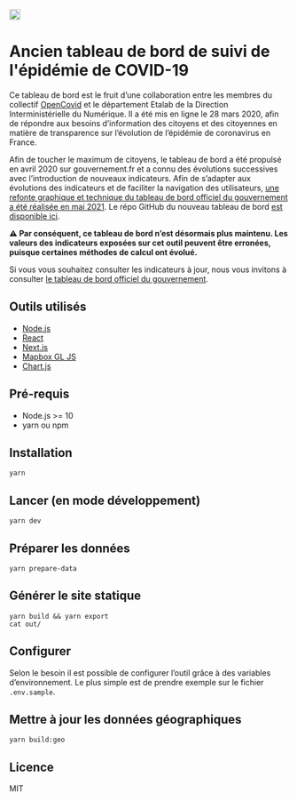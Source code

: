 

<a href="https://datalab.sspcloud.fr/launcher/ide/vscode-python?name=Dashboad%20Covid&version=1.11.42&autoLaunch=true&git.repository=«https%3A%2F%2Fgithub.com%2Fgarronej%2Fcovid19-dashboard»&vault.secret=«dashboad_covid»&networking.user.enabled=true&networking.user.port=3000&init.personalInit=«https%3A%2F%2Fraw.githubusercontent.com%2Fgarronej%2Fcovid19-dashboard%2Fmaster%2Fonyxia-init.sh»&security.networkPolicy.enabled=false">
    <img height=20 src="https://user-images.githubusercontent.com/6702424/173724486-30b6232a-c5d2-40da-a0cc-4d4a11824135.png">
</a>

# Ancien tableau de bord de suivi de l'épidémie de COVID-19

Ce tableau de bord est le fruit d’une collaboration entre les membres du collectif [OpenCovid](https://github.com/opencovid19-fr) et le département Etalab de la Direction Interministérielle du Numérique. Il a été mis en ligne le 28 mars 2020, afin de répondre aux besoins d’information des citoyens et des citoyennes en matière de transparence sur l’évolution de l’épidémie de coronavirus en France.

Afin de toucher le maximum de citoyens, le tableau de bord a été propulsé en avril 2020 sur gouvernement.fr et a connu des évolutions successives avec l’introduction de nouveaux indicateurs. Afin de s’adapter aux évolutions des indicateurs et de faciliter la navigation des utilisateurs, [une refonte graphique et technique du tableau de bord officiel du gouvernement a été réalisée en mai 2021](https://www.data.gouv.fr/fr/reuses/tableau-de-bord-de-suivi-de-lepidemie-de-coronavirus-en-france/). Le répo GitHub du nouveau tableau de bord [est disponible ici](https://github.com/etalab/covid19-dashboard-widgets).

**⚠️ Par conséquent, ce tableau de bord n’est désormais plus maintenu. Les valeurs des indicateurs exposées sur cet outil peuvent être erronées, puisque certaines méthodes de calcul ont évolué.**

Si vous vous souhaitez consulter les indicateurs à jour, nous vous invitons à consulter [le tableau de bord officiel du gouvernement](https://www.gouvernement.fr/info-coronavirus/carte-et-donnees).

## Outils utilisés

* [Node.js](https://nodejs.org)
* [React](https://reactjs.org)
* [Next.js](https://nextjs.org)
* [Mapbox GL JS](https://docs.mapbox.com/mapbox-gl-js/)
* [Chart.js](https://www.chartjs.org)

## Pré-requis

* Node.js >= 10
* yarn ou npm

## Installation

```
yarn
```

## Lancer (en mode développement)

```
yarn dev
```

## Préparer les données

```
yarn prepare-data
```

## Générer le site statique

```
yarn build && yarn export
cat out/
```

## Configurer

Selon le besoin il est possible de configurer l’outil grâce à des variables d’environnement. Le plus simple est de prendre exemple sur le fichier `.env.sample`.

## Mettre à jour les données géographiques

```
yarn build:geo
```

## Licence

MIT
